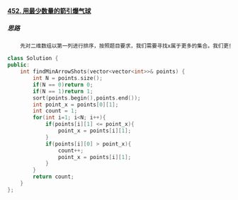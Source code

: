 #### [452. 用最少数量的箭引爆气球](https://leetcode-cn.com/problems/minimum-number-of-arrows-to-burst-balloons/)

##### 思路

```c++
	先对二维数组以第一列进行排序，按照题目要求，我们需要寻找x属于更多的集合。我们更多地需要观察集合的末端，当x <= points[i][1], x = points[i][1] ;当x > points[i][0]时，x的数量增加1，更新x = points[i][1]。
```

```c++
class Solution {
public:
    int findMinArrowShots(vector<vector<int>>& points) {
        int N = points.size();
        if(N == 0)return 0;
        if(N == 1)return 1;
        sort(points.begin(),points.end());
        int point_x = points[0][1];
        int count = 1;
        for(int i=1; i<N; i++){
            if(points[i][1] <= point_x){
                point_x = points[i][1];
            }
            if(points[i][0] > point_x){
                count++;
                point_x = points[i][1];
            }
        }
        return count;
    }
};
```

